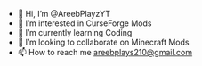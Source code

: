 - 👋 Hi, I’m @AreebPlayzYT
- 👀 I’m interested in CurseForge Mods
- 🌱 I’m currently learning Coding
- 💞️ I’m looking to collaborate on Minecraft Mods
- 📫 How to reach me areebplays210@gmail.com

<!---
AreebPlayzYT/AreebPlayzYT is a ✨ special ✨ repository because its `README.md` (this file) appears on your GitHub profile.
You can click the Preview link to take a look at your changes.
--->
